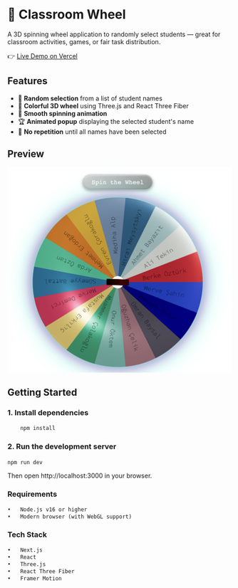 # 🎡 Classroom Wheel

A 3D spinning wheel application to randomly select students — great for classroom activities, games, or fair task distribution.

👉 [Live Demo on Vercel](https://classroom-wheel.vercel.app)

## Features

- 🎯 **Random selection** from a list of student names
- 🎨 **Colorful 3D wheel** using Three.js and React Three Fiber
- 🧭 **Smooth spinning animation**
- 🏆 **Animated popup** displaying the selected student's name
- 🔁 **No repetition** until all names have been selected

## Preview

![Classroom Wheel Demo](./screenshot.png) 

## Getting Started

### 1. Install dependencies

```bash
    npm install
```

### 2. Run the development server

````
npm run dev
````
Then open http://localhost:3000 in your browser.

### Requirements
	•	Node.js v16 or higher
	•	Modern browser (with WebGL support)

### Tech Stack
	•	Next.js
	•	React
	•	Three.js
	•	React Three Fiber
	•	Framer Motion
